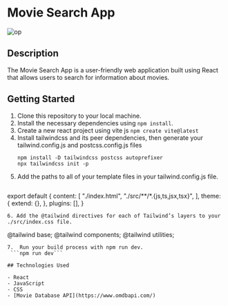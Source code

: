 # Movie Search App

![op](https://github.com/ankitaludbe/Movie-Searching-App-using-React/assets/86849431/c1e37435-3881-4877-a3c2-c9fcadc3fb92)

## Description

The Movie Search App is a user-friendly web application built using React that allows users to search for information about movies. 



## Getting Started

1. Clone this repository to your local machine.
2. Install the necessary dependencies using `npm install`.
3. Create a new react project using vite js
   ```npm create vite@latest```
4. Install tailwindcss and its peer dependencies, then generate your tailwind.config.js and postcss.config.js files
   ```
   npm install -D tailwindcss postcss autoprefixer
   npx tailwindcss init -p
   ```
5. Add the paths to all of your template files in your tailwind.config.js file.
   ```
  export default {
  content: [
    "./index.html",
    "./src/**/*.{js,ts,jsx,tsx}",
  ],
  theme: {
    extend: {},
  },
  plugins: [],
} 
  ```
6. Add the @tailwind directives for each of Tailwind’s layers to your ./src/index.css file.
   ```
   @tailwind base;
   @tailwind components;
   @tailwind utilities;
   ```
7.  Run your build process with npm run dev.
    ```npm run dev```

## Technologies Used

- React
- JavaScript
- CSS
- [Movie Database API](https://www.omdbapi.com/)

